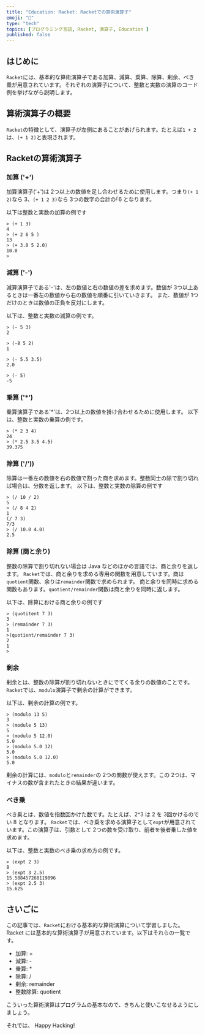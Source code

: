 ```yaml
---
title: "Education: Racket: Racketでの算術演算子"
emoji: "🎾"
type: "tech"
topics: [プログラミング言語, Racket, 演算子, Education ]
published: false
---
```


## はじめに

`Racket`には、基本的な算術演算子である加算、減算、乗算、除算、剰余、べき乗が用意されています。それぞれの演算子について、整数と実数の演算のコード例を挙げながら説明します。

## 算術演算子の概要

`Racket`の特徴として、演算子が左側にあることがあげられます。たとえば`1 + 2`は、`(+ 1 2)`と表現されます。

## Racketの算術演算子

### 加算 ('+')

加算演算子('+')は 2つ以上の数値を足し合わせるために使用します。つまり`(+ 1 2)`なら 3、`(+ 1 2 3)`なら 3つの数字の合計の｢6 となります。

以下は整数と実数の加算の例です

``` : Racket
> (+ 1 3)
4
> (+ 2 6 5 )
13
> (+ 3.0 5 2.0)
10.0
>

```

### 減算 ('-')

減算演算子である'-'は、左の数値と右の数値の差を求めます。数値が 3つ以上あるときは一番左の数値から右の数値を順番に引いていきます。
また、数値が 1つだけのときは数値の正負を反対にします。

以下は、整数と実数の減算の例です。

``` :Racket
> (- 5 3)
2

> (-8 5 2)
1

> (- 5.5 3.5)
2.0

> (- 5)
-5

```

### 乗算 ('*')

乗算演算子である'*'は、2つ以上の数値を掛け合わせるために使用します。
以下は、整数と実数の乗算の例です。

``` :Racket
> (* 2 3 4)
24
> (* 2.5 3.5 4.5)
39.375

```

### 除算 ('/'))

除算は一番左の数値を右の数値で割った商を求めます。整数同士の除で割り切れば場合は、分数を返します。
以下は、整数と実数の除算の例です

``` :Racket
> (/ 10 / 2)
5
> (/ 8 4 2)
1
(/ 7 3)
7/3
> (/ 10.0 4.0)
2.5

```

### 除算 __(商と余り)__

整数の除算で割り切れない場合は Java などのほかの言語では、商と余りを返します。
`Racket`では、商と余りを求める専用の関数を用意しています。商は`quotient`関数、余りは`remainder`関数で求められます。
商と余りを同時に求める関数もあります。`quotient/remainder`関数は商と余りを同時に返します。

以下は、除算における商と余りの例です

``` : Racket
> (quotitent 7 3)
3
> (remainder 7 3)
1
>(quotient/remainder 7 3)
2
1
>
```

### 剰余

剰余とは、整数の除算が割り切れないときにでてくる余りの数値のことです。
`Racket`では、`modulo`演算子で剰余の計算ができます。

以下は、剰余の計算の例です。

``` :Racket
> (modulo 13 5)
3
> (module 5 13)
5
> (modulo 5 12.0)
5.0
> (modulo 5.0 12)
5.0
> (modulo 5.0 12.0)
5.0

```

剰余の計算には、`modulo`と`remainder`の 2つの関数が使えます。この 2つは、マイナスの数が含まれたときの結果が違います。

### べき乗

べき乗とは、数値を指数回かけた数です。たとえば、2^3 は 2 を 3回かけるのでい 8 となります。
`Racket`では、べき乗を求める演算子として`expt`が用意されています。この演算子は、引数として 2つの数を受け取り、前者を後者乗した値を求めます。

以下は、整数と実数のべき乗の求め方の例です。

``` :Racket
> (expt 2 3)
8
> (expt 3 2.5)
15.588457268119896
> (expt 2.5 3)
15.625

```

## さいごに

この記事では、`Racket`における基本的な算術演算について学習しました。
Racket には基本的な算術演算子が用意されています。以下はそれらの一覧です。

- 加算: +
- 減算: -
- 乗算: *
- 除算: /
- 剰余: remainder
- 整数除算: quotient

こういった算術演算はプログラムの基本なので、きちんと使いこなせるようにしましょう。

それでは、 Happy Hacking!
